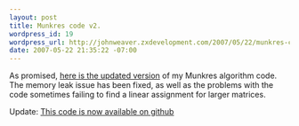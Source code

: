 ```yaml
--- 
layout: post
title: Munkres code v2.
wordpress_id: 19
wordpress_url: http://johnweaver.zxdevelopment.com/2007/05/22/munkres-code-v2/
date: 2007-05-22 21:35:22 -07:00
---
```


As promised, <a title="Munkres code v2." href="http://johnweaver.zxdevelopment.com/wp-content/uploads/2007/05/munkres-v2.zip">here is the updated version</a> of my Munkres
algorithm code. The memory leak issue has been fixed, as well as the problems with the code sometimes failing to find a linear assignment for larger matrices.

Update: <a href="https://github.com/saebyn/munkres-cpp">This code is now available on github</a>
